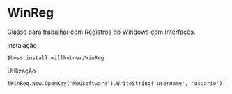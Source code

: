 # WinReg
Classe para trabalhar com Registros do Windows com interfaces.

Instalação

``` delphi
$boss install willhubner/WinReg
```

Utilização

``` delphi
TWinReg.New.OpenKey('MeuSoftware').WriteString('username', 'usuario');

```
